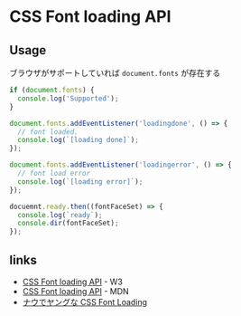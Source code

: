 # CSS Font loading API

## Usage
ブラウザがサポートしていれば `document.fonts` が存在する

```js
if (document.fonts) {
  console.log('Supported');
}

document.fonts.addEventListener('loadingdone', () => {
  // font loaded.
  console.log(`[loading done]`);
});

document.fonts.addEventListener('loadingerror', () => {
  // font load error
  console.log(`[loading error]`);
});

docuemnt.ready.then((fontFaceSet) => {
  console.log(`ready`);
  console.dir(fontFaceSet);
});

```

## links

- [CSS Font loading API](https://www.w3.org/TR/css-font-loading-3/) - W3
- [CSS Font loading API](https://developer.mozilla.org/en-US/docs/Web/API/CSS_Font_Loading_API) - MDN
- [ナウでヤングな CSS Font Loading](http://qiita.com/damele0n/items/6afc5160cf7ea8b15787)
